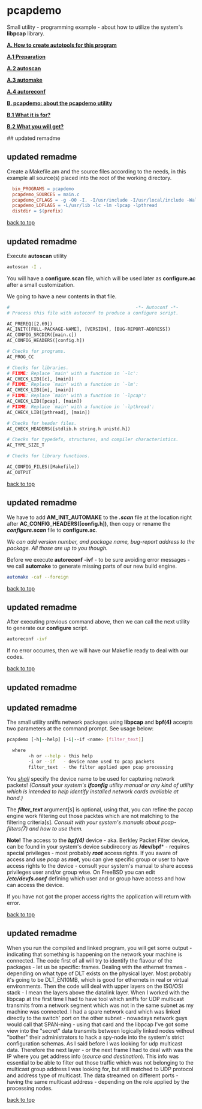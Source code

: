 # pcapdemo #

Small utility - programming example - about how to utilize the system's **libpcap** library.

**[A. How to create autotools for this program](#A)**

**[A.1 Preparation](#A1)**

**[A.2 autoscan](#A2)**

**[A.3 automake](#A3)**

**[A.4 autoreconf](#A4)**

**[B. pcapdemo: about the pcapdemo utility](#B)**

**[B.1 What it is for?](#B1)**

**[B.2 What you will get?](#B2)**

<a name="A">
## updated remadme
</a>

## updated remadme

Create a Makefile.am and the source files according to the needs, in this example all source(s) placed into the root of the working directory.

```makefile
  bin_PROGRAMS = pcapdemo
  pcapdemo_SOURCES = main.c
  pcapdemo_CFLAGS = -g -O0 -I. -I/usr/include -I/usr/local/include -Wall -Wextra
  pcapdemo_LDFLAGS = -L/usr/lib -lc -lm -lpcap -lpthread
  distdir = $(prefix)
```

[back to top](#TOP)

## updated remadme

Execute **autoscan** utility
```bash
autoscan -I .
```
You will have a **configure.scan** file, which will be used later as **configure.ac** after a small customization.

We going to have a new contents in that file.
```makefile
#                                               -*- Autoconf -*-
# Process this file with autoconf to produce a configure script.

AC_PREREQ([2.69])
AC_INIT([FULL-PACKAGE-NAME], [VERSION], [BUG-REPORT-ADDRESS])
AC_CONFIG_SRCDIR([main.c])
AC_CONFIG_HEADERS([config.h])

# Checks for programs.
AC_PROG_CC

# Checks for libraries.
# FIXME: Replace `main' with a function in `-lc':
AC_CHECK_LIB([c], [main])
# FIXME: Replace `main' with a function in `-lm':
AC_CHECK_LIB([m], [main])
# FIXME: Replace `main' with a function in `-lpcap':
AC_CHECK_LIB([pcap], [main])
# FIXME: Replace `main' with a function in `-lpthread':
AC_CHECK_LIB([pthread], [main])

# Checks for header files.
AC_CHECK_HEADERS([stdlib.h string.h unistd.h])

# Checks for typedefs, structures, and compiler characteristics.
AC_TYPE_SIZE_T

# Checks for library functions.

AC_CONFIG_FILES([Makefile])
AC_OUTPUT
```

[back to top](#TOP)

## updated remadme

We have to add **AM_INIT_AUTOMAKE** to the  ***.scan*** file at the location right after **AC_CONFIG_HEADERS([config.h])**, then copy or rename the ***configure.scan*** file to **configure.ac**.

*We can add version number, and package name, bug-report address to the package. All those are up to you though.*

Before we execute **autoreconf -ivf** - to be sure avoiding error messages - we call **automake** to generate missing parts of our new build engine.

```bash
automake -caf --foreign
```

[back to top](#TOP)

## updated remadme

After executing previous command above, then we can call the next utility to generate our **configure** script.
```bash
autoreconf -ivf
```

If no error occurres, then we will have our Makefile ready to deal with our codes.

[back to top](#TOP)


## updated remadme

## updated remadme

The small utility sniffs network packages using **libpcap** and **bpf(4)** accepts two parameters at the command prompt. See usage below:
```bash
pcapdemo [-h|--help] [-i|--if <name> [filter_text]]

  where
        -h or --help - this help
        -i or --if   - device name used to pcap packets
        filter_text  - the filter applied upon pcap processing
```
You <u>*shall*</u> specify the device name to be used for capturing network packets! *(Consult your system's **ifconfig** utility manual or any kind of utility which is intended to help identify installed network cards available at hand.)*

The ***filter_text*** argument[s] is optional, using that, you can refine the pacap engine work filtering out those packtes which are not matching to the filtering criteria[s]. *Consult with your system's manuals about pcap-filters(7) and how to use them.*

**Note!** The access to the ***bpf(4)*** device - aka. Berkley Packet Filter device, can be found in your system's device subdirecory as **/dev/bpf*** - requires special privileges - most probably ***root*** access rights. If you aware of access and use *pcap* as ***root***, you can give specific group or user to have access rights to the device - consult your system's manual to share access privileges user and/or group wise. On FreeBSD you can edit ***/etc/devfs.conf*** defining which user and or group have access and how can access the device.

If you have not got the proper access rights the application will return with error.

[back to top](#TOP)

## updated remadme

When you run the compiled and linked program, you will get some output - indicating that something is happening on the network your machine is connected. The code first of all will try to identify the flavour of the packages - let us be specific: frames. Dealing with the ethernet frames - depending on what type of DLT exists on the physical layer. Most probably it's going to be DLT_EN10MB, which is good for ethernets in real or virtual environments. Then the code will deal with upper layers on the ISO/OSI stack - I mean the layers above the datalink layer. When I worked with the libpcap at the first time I had to have tool which sniffs for UDP multicast transmits from a network segment which was not in the same subnet as my machine was connected. I had a spare network card which was linked directly to the switch' port on the other subnet - nowadays network guys would call that SPAN-ning - using that card and the libpcap I've got some view into the "secret" data transmits between logically linked nodes without "bother" their administrators to hack a spy-node into the system's strict configuration schemas. As I said before I was looking for udp multicast data. Therefore the next layer - or the next frame I had to deal with was the IP where you get address info (*source and destination*). This info was essential to be able to filter out those traffic which was not belonging to the multicast group address I was looking for, but still matched to UDP protocol and address type of multicast. The data streamed on different ports - having the same multicast address - depending on the role applied by the processing nodes. 

[back to top](#TOP)
